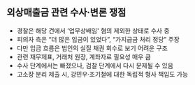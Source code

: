 ## 외상매출금 관련 수사·변론 쟁점

- 경찰은 해당 건에서 '업무상배임' 혐의 제외한 상태로 수사 중
- 피의자 측은 “더 많은 입금이 있었다”, “가지급금 처리 정당” 주장
- 다만 입금 흐름은 법인의 실질 채권 회수로 보기 어려운 구조
- 관련 재무제표, 거래처 원장, 계좌자료 필요성 매우 큼
- 수사 단계에서는 빠졌으나, 검찰 단계에서 다시 문제될 수 있음
- 고소장 분리 제출 시, 강민우·조기철에 대한 독립적 형사 책임도 가능
